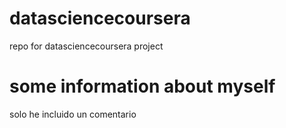 # datasciencecoursera
repo for datasciencecoursera project
# some information about myself
solo he incluido un comentario
